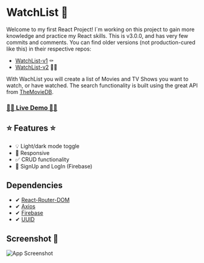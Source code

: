 # WatchList 🍿

Welcome to my first React Project! I´m working on this project to gain more knowledge and practice my React skills.
This is v3.0.0, and has very few commits and comments. You can find older versions (not production-cured like this) in their respective repos:
- [WatchList-v1](https://github.com/ucielsola/WatchList-old) ⚰
- [WatchList-v2](https://github.com/ucielsola/watchlist-v2-old) 🧓🏽

With WachList you will create a list of Movies and TV Shows you want to watch, or have watched. The search functionality is built using the great API from [TheMovieDB](https://themoviedb.org).

### [🎈🎈 Live Demo 🎈🎈](https://ucielsola.com/watchlist)

## ⭐ Features ⭐

- 💡 Light/dark mode toggle 
- 💪 Responsive
- ✅ CRUD functionality
- 👤 SignUp and LogIn (Firebase)

## Dependencies

- ✔ [React-Router-DOM](https://www.npmjs.com/package/react-router-dom)
- ✔ [Axios](https://www.npmjs.com/package/axios)
- ✔ [Firebase](https://www.npmjs.com/package/firebase)
- ✔ [UUID](https://www.npmjs.com/package/uuid)

## Screenshot 📸

![App Screenshot](https://i.imgur.com/fijEQRK.png)

